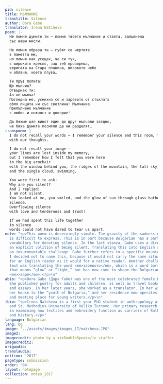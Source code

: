 ```yaml
---
pid: silence
title: МЪЛЧАНИЕ
transtitle: Silence
author: Dora Gabe
translator: Irena Natcheva
poem: |-
  Не помня думите ти — помня твоето мълчание и стаята, запълнена
  със наши мисли.

  Не помня образа ти — губят се чертите
  в паметта ми,
  но помня как усещах, че си тук,
  в широкото кресло, зад теб прозореца,
  веригата на Стара планина, високото небе
  и облаче, което плува…

  Ти пръв попита:
  Що мълчиш?
  Отвърнах ти:
  Аз не мълча!
  Погледна ме, усмихна се и заревото от стъклата
  обля лицата ни със светлина! Мълчание.
  Препълнено мълчание
  с любов и нежност и доверие!

  Да бяхме цял живот един до друг мълчали заедно,
  не биха думите посмяли да ни разделят…
transpoem: |-
  I do not recall your words — I remember your silence and this room, filled
  with our thoughts.

  I do not recall your image —
  your lines are lost inside my memory,
  but I remember how I felt that you were here
  in the big armchair
  with the window behind you, the ridges of the mountain, the tall sky,
  and the single cloud, swimming.

  You were first to ask:
  Why are you silent?
  And I replied:
  I am not silent.
  You looked at me, you smiled, and the glow of sun through glass bathed our faces in light.
  Silence.
  Overflowing silence
  with love and tenderness and trust!

  If we had spent this life together
  in silence
  words could not have dared to tear us apart.
note: "<p>This poem is deceivingly simple. The gravity of the sadness embedded within
  is difficult to express. This is in part because Bulgarian has a particularly rich
  vocabulary for denoting silence. In the last stanza, Gabe uses a direct verb signifying
  an explicit volition of being silent. Translating this into English seemed like
  an insurmountable challenge. Gabe further refers to a specific mountain, Stara Planina.
  I decided not to name this, because it would not carry the same situational meaning
  for an English reader as it would for a native reader. Another challenge in this
  text was translating the word <em>заревото</em>, which is a word borrowed from Macedonian
  that means “glow” or “light,” but has now come to shape the Bulgarian word for fireworks,
  <em>>заря</em>.</p>\n"
abio: "<p>Dora Gabe (Дора Габе) was one of the most celebrated female Bulgarian poets.
  She published poetry for adults and children, as well as travel books, short stories,
  and essays. In her later years, she worked as a translator. In her will, she donated
  her house to the “youth of Bulgaria,” and her residence now operates as a museum
  and meeting place for young writers.</p>\n"
tbio: "<p>Irena Natcheva is a first year PhD student in anthropology at the St. Cyril
  and St. Methodius University of Veliko Turnovo. Her primary research interest is
  in examining how textiles and embroidery function as carriers of Balkan culture
  and history.</p>"
language: Bulgarian
lang: bg
image: "../assets/images/images_17/natcheva.JPG"
image2:
imagecredit: photo by a <i>DoubleSpeak</i> staffer
imagecredit2:
origaudio:
translaudio:
edition: '2017'
pagetype: submission
order: '04'
layout: notepage
collection: notes_2017
---
```

